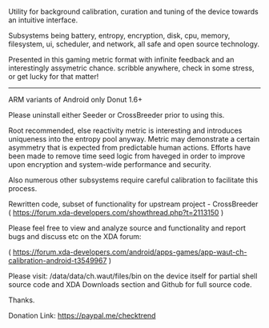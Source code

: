 Utility for background calibration, curation and tuning of the device towards an intuitive interface. 

Subsystems being battery, entropy, encryption, disk, cpu, memory, filesystem, ui, scheduler, and network, all safe and open source technology. 

Presented in this gaming metric format with infinite feedback and an interestingly assymetric chance. scribble anywhere, check in some stress, or get lucky for that matter!

-----

ARM variants of Android only Donut 1.6+

Please uninstall either Seeder or CrossBreeder prior to using this.

Root recommended, else reactivity metric is interesting and introduces uniqueness into the entropy pool anyway.  Metric may demonstrate a certain asymmetry that is expected from predictable human actions. Efforts have been made to remove time seed logic from haveged in order to improve upon encryption and system-wide performance and security.

Also numerous other subsystems require careful calibration to facilitate this process.

Rewritten code, subset of functionality for upstream project - CrossBreeder ( https://forum.xda-developers.com/showthread.php?t=2113150 )

Please feel free to view and analyze source and functionality and report bugs and discuss etc on the XDA forum: 

( https://forum.xda-developers.com/android/apps-games/app-waut-ch-calibration-android-t3549967 )

Please visit: /data/data/ch.waut/files/bin on the device itself for partial shell source code and XDA Downloads section and Github for full source code.

Thanks.

Donation Link: https://paypal.me/checktrend
